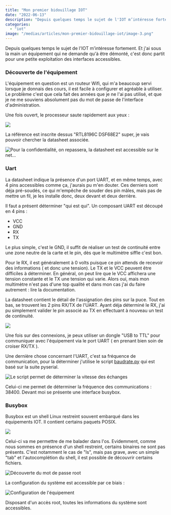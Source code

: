 ```yaml
---
title: "Mon premier bidouillage IOT"
date: "2022-06-13"
description: "Depuis quelques temps le sujet de l'IOT m’intéresse fortement. Et j'ai sous la main un équipement qui ne demande qu'à être démonté, c'est donc partit pour une petite exploitation des interfaces accessibles."
categories:
  - "iot"
image: "/medias/articles/mon-premier-bidouillage-iot/image-3.png"
---
```


Depuis quelques temps le sujet de l'IOT m’intéresse fortement. Et j'ai sous la main un équipement qui ne demande qu'à être démonté, c'est donc partit pour une petite exploitation des interfaces accessibles.

### Découverte de l'équipement

L'équipement en question est un routeur Wifi, qui m'a beaucoup servi lorsque je donnais des cours, il est facile à configurer et agréable à utiliser. Le problème c'est que cela fait des années que je ne l'ai pas utilisé, et que je ne me souviens absolument pas du mot de passe de l'interface d'administration.

Une fois ouvert, le processeur saute rapidement aux yeux :

![](/medias/articles/mon-premier-bidouillage-iot/image.png)

La référence est inscrite dessus "RTL8196C DSF68E2" super, je vais pouvoir chercher la datasheet associée.

![Pour la confidentialité, on repassera, la datasheet est accessible sur le net...](/medias/articles/mon-premier-bidouillage-iot/image-2.png)

### Uart

La datasheet indique la présence d'un port UART, et en même temps, avec 4 pins accessibles comme ça, j'aurais pu m'en douter. Ces derniers sont déja pré-soudés, ce qui m'empêche de souder des pin mâles, mais pas de mettre un fil, je les installe donc, deux devant et deux derrière.

Il faut a présent déterminer "qui est qui". Un composant UART est découpé en 4 pins :

- VCC
- GND
- RX
- TX

Le plus simple, c'est le GND, il suffit de réaliser un test de continuité entre une zone neutre de la carte et le pin, dès que le multimètre siffle c'est bon.

Pour le RX, il est généralement à 0 volts puisque ce pin attends de recevoir des informations ( et donc une tension). Le TX et le VCC peuvent être difficiles à déterminer. En général, on peut lire que le VCC affichera une tension constante et le TX une tension qui varie. Alors oui, mais mon multimètre n'est pas d'une top qualité et dans mon cas j'ai du faire autrement : lire la documentation.

La datasheet contient le détail de l'assignation des pins sur la puce. Tout en bas, se trouvent les 2 pins RX/TX de l'UART. Ayant déja déterminé le RX, j'ai pu simplement valider le pin associé au TX en effectuant à nouveau un test de continuité.

![](/medias/articles/mon-premier-bidouillage-iot/image-3.png)

Une fois sur des connexions, je peux utiliser un dongle "USB to TTL" pour communiquer avec l'équipement via le port UART ( en prenant bien soin de croiser RX/TX ).

Une dernière chose concernant l'UART, c'est sa fréquence de communication, pour la déterminer j'utilise le script [baudrate.py](https://github.com/devttys0/baudrate/blob/master/baudrate.py) qui est basé sur la suite pyserial.

![Le script permet de déterminer la vitesse des échanges](/medias/articles/mon-premier-bidouillage-iot/image-4-1024x399.png)

Celui-ci me permet de déterminer la fréquence des communications : 38400. Devant moi se présente une interface busybox.

### Busybox

Busybox est un shell Linux restreint souvent embarqué dans les équipements IOT. Il contient certains paquets POSIX.

![](/medias/articles/mon-premier-bidouillage-iot/image-5.png)

Celui-ci va me permettre de me balader dans l'os. Evidemment, comme nous sommes en présence d'un shell restreint, certains binaires ne sont pas présents. C'est notamment le cas de "ls", mais pas grave, avec un simple "tab" et l'autocomplétion du shell, il est possible de découvrir certains fichiers.

![Découverte du mot de passe root](/medias/articles/mon-premier-bidouillage-iot/image-6.png)

La configuration du système est accessible par ce biais :

![Configuration de l'équipement](/medias/articles/mon-premier-bidouillage-iot/image-7.png)

Disposant d'un accès root, toutes les informations du système sont accessibles.

